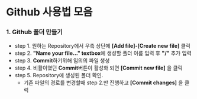 # Github 사용법 모음

### 1. Github 폴더 만들기

* step 1. 원하는 Repository에서 우측 상단에 **[Add file]-[Create new file]** 클릭
* step 2. **"Name your file..." textbox**에 생성할 폴더 이름 입력 후 **"/"** 추가 입력
* step 3. **Commit**하기위해 임의의 파일 생성
* step 4. 비활이였던 **Commit**버튼이 활성화 되면 **[Commit new file]** 을 클릭
* step 5. Repository에 생성된 폴더 확인.
  * 기존 파일의 경로를 변경할때 step 2.만 진행하고 **[Commit changes]** 을 클릭

